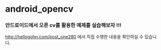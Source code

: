 # android_opencv

### 안드로이드에서 오픈 cv를 활용한 예제를 실습해보자 !!!

http://hellogohn.com/post_one280 에서 직접 수행한 내용을 확인하실 수 있습니다.

